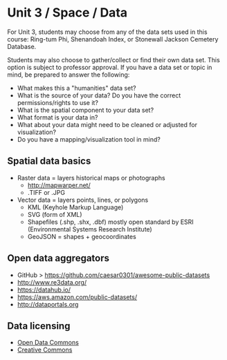   # Unit 3 / Space / Data
  
For Unit 3, students may choose from any of the data sets used in this course: Ring-tum Phi, Shenandoah Index, or Stonewall Jackson Cemetery Database. 

Students may also choose to gather/collect or find their own data set. This option is subject to professor approval. If you have a data set or topic in mind, be prepared to answer the following:
* What makes this a "humanities" data set? 
* What is the source of your data? Do you have the correct permissions/rights to use it? 
* What is the spatial component to your data set? 
* What format is your data in? 
* What about your data might need to be cleaned or adjusted for visualization?
* Do you have a mapping/visualization tool in mind? 

## Spatial data basics
* Raster data = layers historical maps or photographs
  * http://mapwarper.net/
  * .TIFF or .JPG
* Vector data = layers points, lines, or polygons
  * KML (Keyhole Markup Language)
  * SVG (form of XML)
  * Shapefiles (.shp, .shx, .dbf) mostly open standard by ESRI (Environmental Systems Research Institute)
  * GeoJSON = shapes + geocoordinates


## Open data aggregators
* GitHub > https://github.com/caesar0301/awesome-public-datasets
* http://www.re3data.org/
* https://datahub.io/
* https://aws.amazon.com/public-datasets/
* http://dataportals.org

## Data licensing
* [Open Data Commons](http://opendatacommons.org/)
* [Creative Commons](https://creativecommons.org/)
